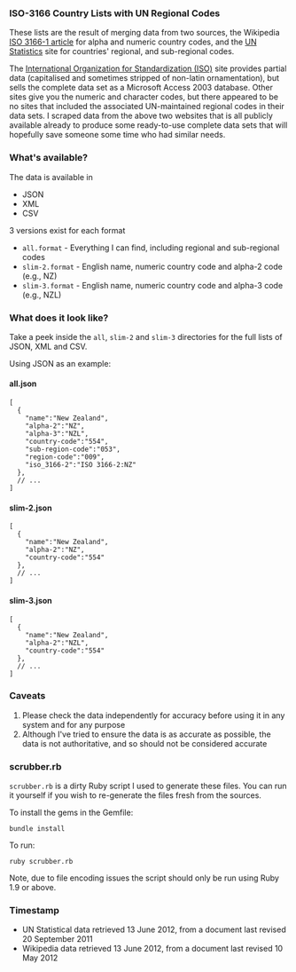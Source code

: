 ### ISO-3166 Country Lists with UN Regional Codes

These lists are the result of merging data from two sources, the Wikipedia [ISO 3166-1 article](http://en.wikipedia.org/wiki/ISO_3166-1#Officially_assigned_code_elements) for alpha and numeric country codes, and the [UN Statistics](http://unstats.un.org/unsd/methods/m49/m49regin.htm) site for countries' regional, and sub-regional codes.

The [International Organization for Standardization (ISO)](http://www.iso.org/iso/english_country_names_and_code_elements) site provides partial data (capitalised and sometimes stripped of non-latin ornamentation), but sells the complete data set as a Microsoft Access 2003 database. Other sites give you the numeric and character codes, but there appeared to be no sites that included the associated UN-maintained regional codes in their data sets. I scraped data from the above two websites that is all publicly available already to produce some ready-to-use complete data sets that will hopefully save someone some time who had similar needs.

### What's available?

The data is available in

* JSON
* XML
* CSV

3 versions exist for each format

* `all.format` - Everything I can find, including regional and sub-regional codes
* `slim-2.format` - English name, numeric country code and alpha-2 code (e.g., NZ)
* `slim-3.format` - English name, numeric country code and alpha-3 code (e.g., NZL)

### What does it look like?

Take a peek inside the `all`, `slim-2` and `slim-3` directories for the full lists of JSON, XML and CSV.

Using JSON as an example:

#### all.json

    [
      {
        "name":"New Zealand",
        "alpha-2":"NZ",
        "alpha-3":"NZL",
        "country-code":"554",
        "sub-region-code":"053",
        "region-code":"009",
        "iso_3166-2":"ISO 3166-2:NZ"
      },
      // ...
    ]

#### slim-2.json

    [
      {
        "name":"New Zealand",
        "alpha-2":"NZ",
        "country-code":"554"
      },
      // ...
    ]

#### slim-3.json

    [
      {
        "name":"New Zealand",
        "alpha-2":"NZL",
        "country-code":"554"
      },
      // ...
    ]

### Caveats

1. Please check the data independently for accuracy before using it in any system and for any purpose
1. Although I've tried to ensure the data is as accurate as possible, the data is not authoritative, and so should not be considered accurate

### scrubber.rb

`scrubber.rb` is a dirty Ruby script I used to generate these files. You can run it yourself if you wish to re-generate the files fresh from the sources.

To install the gems in the Gemfile:

    bundle install

To run:

    ruby scrubber.rb

Note, due to file encoding issues the script should only be run using Ruby 1.9 or above.

### Timestamp

* UN Statistical data retrieved 13 June 2012, from a document last revised 20 September 2011
* Wikipedia data retrieved 13 June 2012, from a document last revised 10 May 2012
